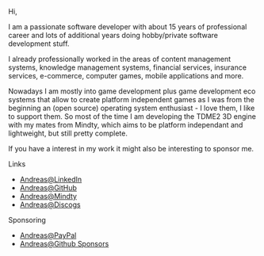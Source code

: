 Hi,

I am a passionate software developer with about 15 years of professional career and lots of additional years doing hobby/private software development stuff.

I already professionally worked in the areas of content management systems, knowledge management systems, financial services, insurance services, e-commerce, computer games, mobile applications and more.

Nowadays I am mostly into game development plus game development eco systems that allow to create platform independent games as I was from the beginning an (open source) operating system enthusiast - I love them, I like to support them.
So most of the time I am developing the TDME2 3D engine with my mates from Mindty, which aims to be platform independant and lightweight, but still pretty complete.

If you have a interest in my work it might also be interesting to sponsor me.

Links
- [Andreas@LinkedIn](https://de.linkedin.com/pub/andreas-drewke/26/15/490)
- [Andreas@GitHub](https://github.com/andreasdr)
- [Andreas@Mindty](https://www.mindty.com/andreasdrewke)
- [Andreas@Discogs](https://www.discogs.com/artist/6121830-Andreas-Drewke)

Sponsoring
- [Andreas@PayPal](https://www.paypal.me/andreasdrewke)
- [Andreas@Github Sponsors](https://github.com/sponsors/andreasdr)
